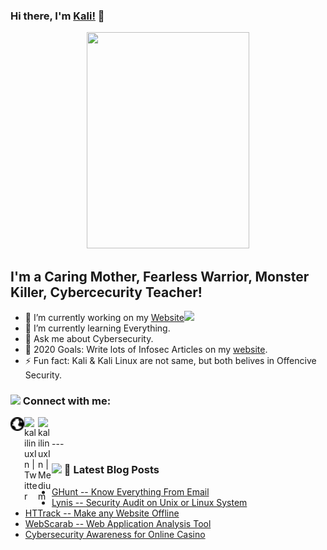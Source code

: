 ### Hi there, I'm [Kali!](https://www.kalilinux.in) 👋

<p align="center">
  <img width="260" height="346" src="https://raw.githubusercontent.com/jaykali/jaykali/master/kali.gif">
</p>

## I'm a Caring Mother, Fearless Warrior, Monster Killer, Cybercecurity Teacher!
 - 🔭 I’m currently working on my [Website](https://www.kalilinux.in)<img src="https://media.giphy.com/media/WUlplcMpOCEmTGBtBW/giphy.gif" width="50">
  - 🌱 I’m currently learning Everything.
  - 💬 Ask me about Cybersecurity.
  - 🥅 2020 Goals: Write lots of Infosec Articles on my [website](https://www.kalilinux.in).
  - ⚡ Fun fact: Kali & Kali Linux are not same, but both belives in Offencive Security.

### <img height="30" src="https://raw.githubusercontent.com/jaykali/jaykali/master/soulgem-homura.gif"/> Connect with me:

[<img align="left" alt="kalilinux.in" width="22px" src="https://raw.githubusercontent.com/iconic/open-iconic/master/svg/globe.svg" />][website]
[<img align="left" alt="kalilinuxIn | Twitter" width="22px" src="https://cdn.jsdelivr.net/npm/simple-icons@v3/icons/twitter.svg" />][twitter]
[<img align="left" alt="kalilinuxIn | Medium" width="22px" src="https://raw.githubusercontent.com/jaykali/jaykali/master/github.png" />][github]

<br />
<br />
---

### <img height="30" src="https://raw.githubusercontent.com/jaykali/jaykali/master/soulgem-sayaka.gif"/> 📕 Latest Blog Posts
<!-- BLOG-POST-LIST:START -->
- [GHunt -- Know Everything From Email](https://www.kalilinux.in/2020/10/ghunt-tutorial-kali.html)
- [Lynis -- Security Audit on Unix or Linux System](https://www.kalilinux.in/2020/10/lynis-kali-linux-2020.html)
- [HTTrack -- Make any Website Offline](https://www.kalilinux.in/2020/10/httrack-kali-linux.html)
- [WebScarab -- Web Application Analysis Tool](https://www.kalilinux.in/2020/10/webscarab.html)
- [Cybersecurity Awareness for Online Casino](https://www.kalilinux.in/2020/10/cybersecurity-awareness-for-online.html)
<!-- BLOG-POST-LIST:END -->





[website]: https://www.kalilinux.in
[twitter]: https://twitter.com/KaliLinux_in
[github]: https://github.com/jaykali
